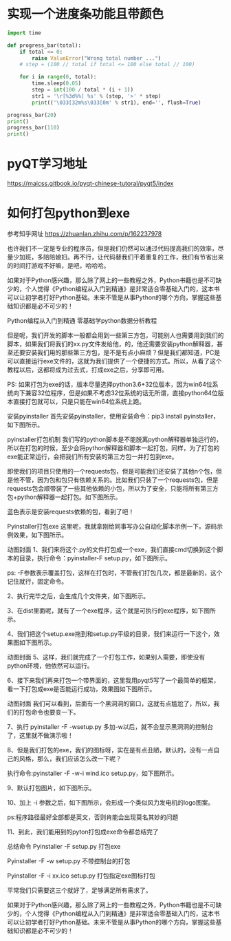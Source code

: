 # 实现一个进度条功能且带颜色

```python
import time

def progress_bar(total):
    if total <= 0:
        raise ValueError("Wrong total number ...")
    # step = (100 // total if total <= 100 else total // 100)

    for i in range(0, total):
        time.sleep(0.05)
        step = int(100 / total * (i + 1))
        str1 = '\r[%3d%%] %s' % (step, '>' * step)
        print(('\033[32m%s\033[0m' % str1), end='', flush=True)

progress_bar(20)
print()
progress_bar(110)
print()

````

# pyQT学习地址 
https://maicss.gitbook.io/pyqt-chinese-tutoral/pyqt5/index

# 如何打包python到exe

参考知乎网址 https://zhuanlan.zhihu.com/p/162237978 

也许我们不一定是专业的程序员，但是我们仍然可以通过代码提高我们的效率，尽量少加班，多陪陪媳妇。再不行，让代码替我们干着重复的工作，我们有节省出来的时间打游戏不好嘛，是吧，哈哈哈。

如果对于Python感兴趣，那么除了网上的一些教程之外，Python书籍也是不可缺少的，个人觉得《Python编程从入门到精通》是非常适合零基础入门的，这本书可以让初学者打好Python基础。未来不管是从事Python的哪个方向，掌握这些基础知识都是必不可少的！

Python编程从入门到精通 零基础学python数据分析教程

但是呢，我们开发的脚本一般都会用到一些第三方包，可能别人也需要用到我们的脚本，如果我们将我们的xx.py文件发给他，的，他还需要安装python解释器，甚至还要安装我们用的那些第三方包，是不是有点小麻烦？但是我们都知道，PC是可以直接运行exe文件的，这就为我们提供了一个便捷的方式。所以，从看了这个教程以后，这都将成为过去式，打成exe之后，分享即可用。

PS: 如果打包为exe的话，版本尽量选择python3.6+32位版本，因为win64位系统向下兼容32位程序，但是如果不考虑32位系统的话无所谓，直接python64位版本直接打包就可以，只是只能在win64位系统上跑。

安装pyinstaller
首先安装pyinstaller，使用安装命令：pip3 install pyinstaller，如下图所示。

pyinstaller打包机制
我们写的python脚本是不能脱离python解释器单独运行的，所以在打包的时候，至少会将python解释器和脚本一起打包，同样，为了打包的exe能正常运行，会把我们所有安装的第三方包一并打包到exe。

即使我们的项目只使用的一个requests包，但是可能我们还安装了其他n个包，但是他不管，因为包和包只有依赖关系的。比如我们只装了一个requests包，但是requests包会顺带装了一些其他依赖的小包，所以为了安全，只能将所有第三方包+python解释器一起打包。如下图所示。

蓝色表示是安装requests依赖的包，看到了吧！

Pyinstaller打包exe
这里呢，我就拿刚给同事写办公自动化脚本示例一下。源码示例效果，如下图所示。

动图封面
1、我们来将这个.py的文件打包成一个exe，我们直接cmd切换到这个脚本的目录，执行命令：pyinstaller-F setup.py，如下图所示。


ps: -F参数表示覆盖打包，这样在打包时，不管我们打包几次，都是最新的，这个记住就行，固定命令。

2、执行完毕之后，会生成几个文件夹，如下图所示。


3、在dist里面呢，就有了一个exe程序，这个就是可执行的exe程序，如下图所示。


4、我们把这个setup.exe拖到和setup.py平级的目录，我们来运行一下这个，效果图如下图所示。

动图封面
5、这样，我们就完成了一个打包工作，如果别人需要，即使没有python环境，他依然可以运行。

6、接下来我们再来打包一个带界面的，这里我用pyqt5写了一个最简单的框架，看一下打包成exe是否能运行成功，效果图如下图所示。

动图封面
我们可以看到，后面有一个黑洞洞的窗口，这就有点尴尬了，所以，我们的打包命令也要变一下。

7、执行 pyinstaller -F -wsetup.py 多加-w以后，就不会显示黑洞洞的控制台了，这里就不做演示啦！

8、但是我们打包的exe，我们的图标呀，实在是有点丑陋，默认的，没有一点自己的风格，那么，我们应该怎么改一下呢？

执行命令:pyinstaller -F -w-i wind.ico setup.py，如下图所示。


9、默认打包图片，如下图所示。


10、加上 -i 参数之后，如下图所示，会形成一个类似风力发电机的logo图案。


ps:程序路径最好全部都是英文，否则肯能会出现莫名其妙的问题

11、到此，我们能用到的pyton打包成exe命令都总结完了

总结命令
Pyinstaller -F setup.py 打包exe

Pyinstaller -F -w setup.py 不带控制台的打包

Pyinstaller -F -i xx.ico setup.py 打包指定exe图标打包

平常我们只需要这三个就好了，足够满足所有需求了。

如果对于Python感兴趣，那么除了网上的一些教程之外，Python书籍也是不可缺少的，个人觉得《Python编程从入门到精通》是非常适合零基础入门的，这本书可以让初学者打好Python基础。未来不管是从事Python的哪个方向，掌握这些基础知识都是必不可少的！
